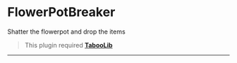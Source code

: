 # FlowerPotBreaker
Shatter the flowerpot and drop the items

> This plugin required **[TabooLib](https://github.com/bkm016/TabooLib)**
---
